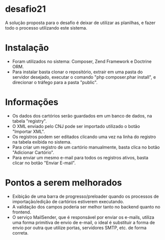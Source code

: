 # desafio21
A solução proposta para o desafio é deixar de utilizar as planilhas, e fazer todo o processo utilizando este sistema.

# Instalação
- Foram utilizados no sistema: Composer, Zend Framework e Doctrine ORM. 
- Para instalar basta clonar o repositório, extrair em uma pasta do servidor desejado, executar o comando "php composer.phar install", e direcionar o tráfego para a pasta "public".

# Informações
- Os dados dos cartórios serão guardados em um banco de dados, na tabela "registry".
- O XML enviado pelo CNJ pode ser importado utilizado o botão "Importar XML".
- Os registros podem ser editados clicando uma vez na linha do registro na tabela exibida no sistema.
- Para criar um registro de um cartório manualmente, basta clica no botão "Adicionar Cartório".
- Para enviar um mesmo e-mail para todos os registros ativos, basta clicar no botão "Enviar E-mail".

# Pontos a serem melhorados
- Exibição de uma barra de progresso/preloader quando os processos de importação/edição de cartórios estiverem executando.
- A validação dos campos poderia ser melhor tanto no backend quanto no frontend.
- O serviço MailSender, que é responsável por enviar os e-mails, utiliza uma forma primitiva de envio de e-mail, o ideal é substituir a forma de envio por outra que utilize portas, servidores SMTP, etc. de forma correta.